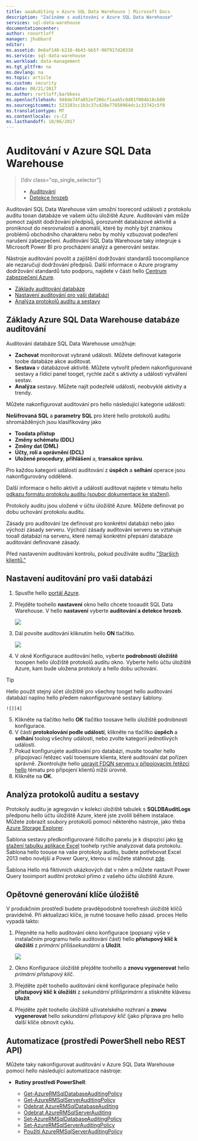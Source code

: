 ```yaml
---
title: aaaAuditing v Azure SQL Data Warehouse | Microsoft Docs
description: "Začínáme s auditování v Azure SQL Data Warehouse"
services: sql-data-warehouse
documentationcenter: 
author: ronortloff
manager: jhubbard
editor: 
ms.assetid: 0e6af148-b218-4b43-bb5f-907917d20330
ms.service: sql-data-warehouse
ms.workload: data-management
ms.tgt_pltfrm: na
ms.devlang: na
ms.topic: article
ms.custom: security
ms.date: 08/21/2017
ms.author: rortloff;barbkess
ms.openlocfilehash: 948de74fa052ef206cf1aa65c0d81f084b18cb00
ms.sourcegitcommit: 523283cc1b3c37c428e77850964dc1c33742c5f0
ms.translationtype: MT
ms.contentlocale: cs-CZ
ms.lasthandoff: 10/06/2017
---
```

# <a name="auditing-in-azure-sql-data-warehouse"></a>Auditování v Azure SQL Data Warehouse
> [!div class="op_single_selector"]
> * [Auditování](sql-data-warehouse-auditing-overview.md)
> * [Detekce hrozeb](sql-data-warehouse-security-threat-detection.md)
> 
> 

Auditování SQL Data Warehouse vám umožní toorecord události z protokolu auditu tooan databáze ve vašem účtu úložiště Azure. Auditování vám může pomoct zajistit dodržování předpisů, porozumět databázové aktivitě a proniknout do nesrovnalostí a anomálií, které by mohly být známkou problémů obchodního charakteru nebo by mohly vzbuzovat podezření narušení zabezpečení. Auditování SQL Data Warehouse taky integruje s Microsoft Power BI pro procházení analýz a generování sestav.

Nástroje auditování povolit a zajištění dodržování standardů toocompliance ale nezaručují dodržování předpisů. Další informace o Azure programy dodržování standardů tuto podporu, najdete v části hello <a href="http://azure.microsoft.com/support/trust-center/compliance/" target="_blank">Centrum zabezpečení Azure</a>.

* [Základy auditování databáze]
* [Nastavení auditování pro vaši databázi]
* [Analýza protokolů auditu a sestavy]

## <a id="subheading-1"></a>Základy Azure SQL Data Warehouse databáze auditování
Auditování databáze SQL Data Warehouse umožňuje:

* **Zachovat** monitorovat vybrané události. Můžete definovat kategorie toobe databáze akce auditovat.
* **Sestava** v databázové aktivitě. Můžete vytvořit předem nakonfigurované sestavy a řídicí panel tooget, rychle začít s aktivity a události vytváření sestav.
* **Analýza** sestavy. Můžete najít podezřelé události, neobvyklé aktivity a trendy.

Můžete nakonfigurovat auditování pro hello následující kategorie události:

**Nešifrovaná SQL** a **parametry SQL** pro které hello protokolů auditu shromážděných jsou klasifikovány jako  

* **Toodata přístup**
* **Změny schématu (DDL)**
* **Změny dat (DML)**
* **Účty, rolí a oprávnění (DCL)**
* **Uložené procedury**, **přihlášení** a, **transakce správu**.

Pro každou kategorii událostí auditování z **úspěch** a **selhání** operace jsou nakonfigurovány odděleně.

Další informace o hello aktivit a událostí auditovat najdete v tématu hello <a href="http://go.microsoft.com/fwlink/?LinkId=506733" target="_blank">odkazu formátu protokolu auditu (soubor dokumentace ke stažení)</a>.

Protokoly auditu jsou uložené v účtu úložiště Azure. Můžete definovat po dobu uchování protokolu auditu.

Zásady pro auditování lze definovat pro konkrétní databázi nebo jako výchozí zásady serveru. Výchozí zásady auditování serveru se vztahuje tooall databází na serveru, které nemají konkrétní přepsání databáze auditování definované zásady.

Před nastavením auditování kontrolu, pokud používáte auditu ["Starších klientů."](sql-data-warehouse-auditing-downlevel-clients.md)

## <a id="subheading-2"></a>Nastavení auditování pro vaši databázi
1. Spusťte hello <a href="https://portal.azure.com" target="_blank">portál Azure</a>.
2. Přejděte toohello **nastavení** okno hello chcete tooaudit SQL Data Warehouse. V hello **nastavení** vyberte **auditování a detekce hrozeb**.
   
    ![][1]
3. Dál povolte auditování kliknutím hello **ON** tlačítko.
   
    ![][3]
4. V okně Konfigurace auditování hello, vyberte **podrobnosti úložiště** tooopen hello úložiště protokolů auditu okno. Vyberte hello účtu úložiště Azure, kam bude uložena protokoly a hello dobu uchování. 
>[!TIP]
>Hello použít stejný účet úložiště pro všechny tooget hello auditování databází naplno hello předem nakonfigurované sestavy šablony.
   
    ![][4]
5. Klikněte na tlačítko hello **OK** tlačítko toosave hello úložiště podrobnosti konfigurace.
6. V části **protokolování podle událostí**, klikněte na tlačítko **úspěch** a **selhání** toolog všechny události, nebo zvolte kategorií jednotlivých událostí.
7. Pokud konfigurujete auditování pro databázi, musíte tooalter hello připojovací řetězec vaší tooensure klienta, které auditování dat pořízen správně. Zkontrolujte hello [upravit FDQN serveru v připojovacím řetězci hello](sql-data-warehouse-auditing-downlevel-clients.md) tématu pro připojení klientů nižší úrovně.
8. Klikněte na **OK**.

## <a id="subheading-3"></a>Analýza protokolů auditu a sestavy
Protokoly auditu je agregován v kolekci úložiště tabulek s **SQLDBAuditLogs** předponu hello účtu úložiště Azure, které jste zvolili během instalace. Můžete zobrazit soubory protokolů pomocí některého nástroje, jako třeba <a href="http://azurestorageexplorer.codeplex.com/" target="_blank">Azure Storage Explorer</a>.

Šablona sestavy předkonfigurované řídicího panelu je k dispozici jako <a href="http://go.microsoft.com/fwlink/?LinkId=403540" target="_blank">ke stažení tabulku aplikace Excel</a> toohelp rychle analyzovat data protokolu. Šablona hello toouse na vaše protokoly auditu, budete potřebovat Excel 2013 nebo novější a Power Query, kterou si můžete stáhnout <a href="http://www.microsoft.com/download/details.aspx?id=39379">zde</a>.

Šablona Hello má fiktivních ukázkových dat v něm a můžete nastavit Power Query tooimport auditní protokol přímo z vašeho účtu úložiště Azure.

## <a id="subheading-4"></a>Opětovné generování klíče úložiště
V produkčním prostředí budete pravděpodobně toorefresh úložiště klíčů pravidelně. Při aktualizaci klíče, je nutné toosave hello zásad. proces Hello vypadá takto:

1. Přepněte na hello auditování okno konfigurace (popsaný výše v instalačním programu hello auditování část) hello **přístupový klíč k úložišti** z *primární* příliš*sekundární* a  **Uložit**.

   ![][4]
2. Okno Konfigurace úložiště přejděte toohello a **znovu vygenerovat** hello *primární přístupový klíč*.
3. Přejděte zpět toohello auditování okně konfigurace přepínače hello **přístupový klíč k úložišti** z *sekundární* příliš*primární* a stiskněte klávesu **Uložit**.
4. Přejděte zpět toohello úložiště uživatelského rozhraní a **znovu vygenerovat** hello *sekundární přístupový klíč* (jako příprava pro hello další klíče obnovit cyklu.

## <a id="subheading-5"></a>Automatizace (prostředí PowerShell nebo REST API)
Můžete taky nakonfigurovat auditování v Azure SQL Data Warehouse pomocí hello následující automatizace nástroje:

* **Rutiny prostředí PowerShell**:

   * [Get-AzureRMSqlDatabaseAuditingPolicy][101]
   * [Get-AzureRMSqlServerAuditingPolicy][102]
   * [Odebrat AzureRMSqlDatabaseAuditing][103]
   * [Odebrat AzureRMSqlServerAuditing][104]
   * [Set-AzureRMSqlDatabaseAuditingPolicy][105]
   * [Set-AzureRMSqlServerAuditingPolicy][106]
   * [Použití AzureRMSqlServerAuditingPolicy][107]

<!--Anchors-->
[Základy auditování databáze]: #subheading-1
[Nastavení auditování pro vaši databázi]: #subheading-2
[Analýza protokolů auditu a sestavy]: #subheading-3


<!--Image references-->
[1]: ./media/sql-data-warehouse-auditing-overview/sql-data-warehouse-auditing.png
[2]: ./media/sql-data-warehouse-auditing-overview/sql-data-warehouse-auditing-inherit.png
[3]: ./media/sql-data-warehouse-auditing-overview/sql-data-warehouse-auditing-enable.png
[4]: ./media/sql-data-warehouse-auditing-overview/sql-data-warehouse-auditing-storage-account.png
[5]: ./media/sql-data-warehouse-auditing-overview/sql-data-warehouse-auditing-dashboard.png


<!--Link references-->
[101]: /powershell/module/azurerm.sql/get-azurermsqldatabaseauditingpolicy
[102]: /powershell/module/azurerm.sql/Get-AzureRMSqlServerAuditingPolicy
[103]: /powershell/module/azurerm.sql/Remove-AzureRMSqlDatabaseAuditing
[104]: /powershell/module/azurerm.sql/Remove-AzureRMSqlServerAuditing
[105]: /powershell/module/azurerm.sql/Set-AzureRMSqlDatabaseAuditingPolicy
[106]: /powershell/module/azurerm.sql/Set-AzureRMSqlServerAuditingPolicy
[107]: /powershell/module/azurerm.sql/Use-AzureRMSqlServerAuditingPolicy